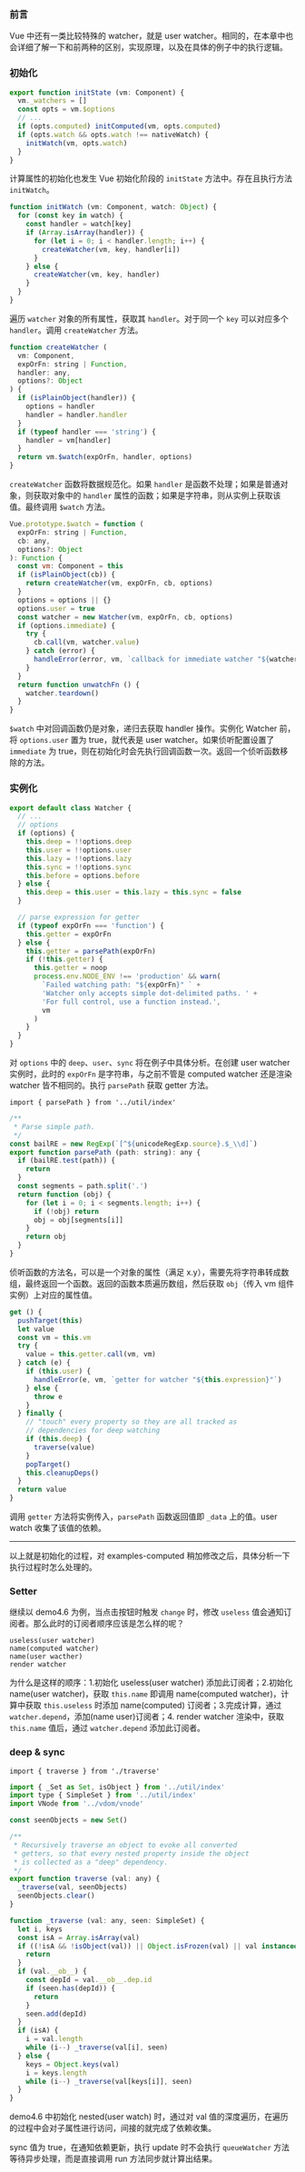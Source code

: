 ### 前言
Vue 中还有一类比较特殊的 watcher，就是 user watcher。相同的，在本章中也会详细了解一下和前两种的区别，实现原理，以及在具体的例子中的执行逻辑。

### 初始化
```javascript
export function initState (vm: Component) {
  vm._watchers = []
  const opts = vm.$options
  // ...
  if (opts.computed) initComputed(vm, opts.computed)
  if (opts.watch && opts.watch !== nativeWatch) {
    initWatch(vm, opts.watch)
  }
}
```
计算属性的初始化也发生 Vue 初始化阶段的 `initState` 方法中。存在且执行方法 `initWatch`。

```javascript
function initWatch (vm: Component, watch: Object) {
  for (const key in watch) {
    const handler = watch[key]
    if (Array.isArray(handler)) {
      for (let i = 0; i < handler.length; i++) {
        createWatcher(vm, key, handler[i])
      }
    } else {
      createWatcher(vm, key, handler)
    }
  }
}
```

遍历 `watcher` 对象的所有属性，获取其 `handler`。对于同一个 `key` 可以对应多个 `handler`。调用 `createWatcher` 方法。

```javascript
function createWatcher (
  vm: Component,
  expOrFn: string | Function,
  handler: any,
  options?: Object
) {
  if (isPlainObject(handler)) {
    options = handler
    handler = handler.handler
  }
  if (typeof handler === 'string') {
    handler = vm[handler]
  }
  return vm.$watch(expOrFn, handler, options)
}
```

`createWatcher` 函数将数据规范化。如果 `handler` 是函数不处理；如果是普通对象，则获取对象中的 `handler` 属性的函数；如果是字符串，则从实例上获取该值。最终调用 `$watch` 方法。

```javascript
Vue.prototype.$watch = function (
  expOrFn: string | Function,
  cb: any,
  options?: Object
): Function {
  const vm: Component = this
  if (isPlainObject(cb)) {
    return createWatcher(vm, expOrFn, cb, options)
  }
  options = options || {}
  options.user = true
  const watcher = new Watcher(vm, expOrFn, cb, options)
  if (options.immediate) {
    try {
      cb.call(vm, watcher.value)
    } catch (error) {
      handleError(error, vm, `callback for immediate watcher "${watcher.expression}"`)
    }
  }
  return function unwatchFn () {
    watcher.teardown()
  }
}
```

`$watch` 中对回调函数仍是对象，递归去获取 handler 操作。实例化 Watcher 前，将 `options.user` 置为 true，就代表是 user watcher。如果侦听配置设置了 `immediate` 为 true，则在初始化时会先执行回调函数一次。返回一个侦听函数移除的方法。

### 实例化
```javascript
export default class Watcher {
  // ...
  // options
  if (options) {
    this.deep = !!options.deep
    this.user = !!options.user
    this.lazy = !!options.lazy
    this.sync = !!options.sync
    this.before = options.before
  } else {
    this.deep = this.user = this.lazy = this.sync = false
  }

  // parse expression for getter
  if (typeof expOrFn === 'function') {
    this.getter = expOrFn
  } else {
    this.getter = parsePath(expOrFn)
    if (!this.getter) {
      this.getter = noop
      process.env.NODE_ENV !== 'production' && warn(
        `Failed watching path: "${expOrFn}" ` +
        'Watcher only accepts simple dot-delimited paths. ' +
        'For full control, use a function instead.',
        vm
      )
    }
  }
}
```

对 `options` 中的 `deep`、`user`、`sync` 将在例子中具体分析。在创建 user watcher 实例时，此时的 `expOrFn` 是字符串，与之前不管是 computed watcher 还是渲染 watcher 皆不相同的。执行 `parsePath` 获取 getter 方法。

```
import { parsePath } from '../util/index'
```

```javascript
/**
 * Parse simple path.
 */
const bailRE = new RegExp(`[^${unicodeRegExp.source}.$_\\d]`)
export function parsePath (path: string): any {
  if (bailRE.test(path)) {
    return
  }
  const segments = path.split('.')
  return function (obj) {
    for (let i = 0; i < segments.length; i++) {
      if (!obj) return
      obj = obj[segments[i]]
    }
    return obj
  }
}
```

侦听函数的方法名，可以是一个对象的属性（满足 x.y），需要先将字符串转成数组，最终返回一个函数。返回的函数本质遍历数组，然后获取 `obj`（传入 vm 组件实例）上对应的属性值。

```javascript
get () {
  pushTarget(this)
  let value
  const vm = this.vm
  try {
    value = this.getter.call(vm, vm)
  } catch (e) {
    if (this.user) {
      handleError(e, vm, `getter for watcher "${this.expression}"`)
    } else {
      throw e
    }
  } finally {
    // "touch" every property so they are all tracked as
    // dependencies for deep watching
    if (this.deep) {
      traverse(value)
    }
    popTarget()
    this.cleanupDeps()
  }
  return value
}
```

调用 `getter` 方法将实例传入，`parsePath` 函数返回值即 `_data` 上的值。user watch 收集了该值的依赖。

---

以上就是初始化的过程，对 examples-computed 稍加修改之后，具体分析一下执行过程时怎么处理的。

### Setter
继续以 demo4.6 为例，当点击按钮时触发 `change` 时，修改 `useless` 值会通知订阅者。那么此时的订阅者顺序应该是怎么样的呢？

```
useless(user watcher)    
name(computed watcher)
name(user wacther)
render watcher
```

为什么是这样的顺序：1.初始化 useless(user watcher) 添加此订阅者；2.初始化 name(user watcher)，获取 `this.name` 即调用 name(computed watcher)，计算中获取 `this.useless` 时添加 name(computed) 订阅者；3.完成计算，通过 `watcher.depend`，添加(name user)订阅者；4. render watcher 渲染中，获取 `this.name` 值后，通过 `watcher.depend` 添加此订阅者。

### deep & sync
```
import { traverse } from './traverse'
```

```javascript
import { _Set as Set, isObject } from '../util/index'
import type { SimpleSet } from '../util/index'
import VNode from '../vdom/vnode'

const seenObjects = new Set()

/**
 * Recursively traverse an object to evoke all converted
 * getters, so that every nested property inside the object
 * is collected as a "deep" dependency.
 */
export function traverse (val: any) {
  _traverse(val, seenObjects)
  seenObjects.clear()
}

function _traverse (val: any, seen: SimpleSet) {
  let i, keys
  const isA = Array.isArray(val)
  if ((!isA && !isObject(val)) || Object.isFrozen(val) || val instanceof VNode) {
    return
  }
  if (val.__ob__) {
    const depId = val.__ob__.dep.id
    if (seen.has(depId)) {
      return
    }
    seen.add(depId)
  }
  if (isA) {
    i = val.length
    while (i--) _traverse(val[i], seen)
  } else {
    keys = Object.keys(val)
    i = keys.length
    while (i--) _traverse(val[keys[i]], seen)
  }
}
```

demo4.6 中初始化 nested(user watch) 时，通过对 val 值的深度遍历，在遍历的过程中会对子属性进行访问，间接的就完成了依赖收集。

sync 值为 true，在通知依赖更新，执行 update 时不会执行 `queueWatcher` 方法等待异步处理，而是直接调用 run 方法同步就计算出结果。


